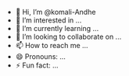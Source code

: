 - 👋 Hi, I’m @komali-Andhe
- 👀 I’m interested in ...
- 🌱 I’m currently learning ...
- 💞️ I’m looking to collaborate on ...
- 📫 How to reach me ...
- 😄 Pronouns: ...
- ⚡ Fun fact: ...

<!---
komali-Andhe/komali-Andhe is a ✨ special ✨ repository because its `README.md` (this file) appears on your GitHub profile.
You can click the Preview link to take a look at your changes.
--->
